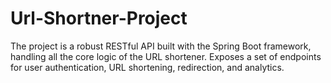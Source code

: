 # Url-Shortner-Project
The project is a robust RESTful API built with the Spring Boot framework, handling all the core logic of the URL shortener.
Exposes a set of endpoints for user authentication, URL shortening, redirection, and analytics.

